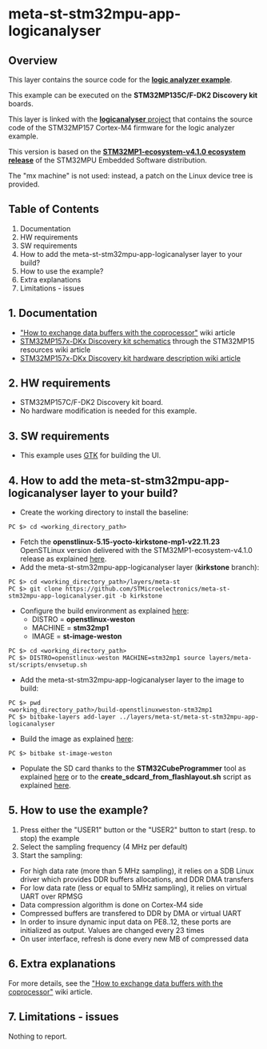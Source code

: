# meta-st-stm32mpu-app-logicanalyser

## Overview
This layer contains the source code for the [**logic analyzer example**](https://wiki.st.com/stm32mpu/wiki/How_to_exchange_data_buffers_with_the_coprocessor).

This example can be executed on the **STM32MP135C/F-DK2 Discovery kit** boards.

This layer is linked with the [**logicanalyser** project](https://github.com/STMicroelectronics/logicanalyser) that contains the source code of the STM32MP157 Cortex-M4 firmware for the logic analyzer example.

This version is based on the [**STM32MP1-ecosystem-v4.1.0 ecosystem release**](https://wiki.st.com/stm32mpu/wiki/STM32_MPU_ecosystem_release_note_-_v4.1.0) of the STM32MPU Embedded Software distribution.

The "mx machine" is not used: instead, a patch on the Linux device tree is provided.

## Table of Contents
1. Documentation
2. HW requirements
3. SW requirements
4. How to add the meta-st-stm32mpu-app-logicanalyser layer to your build?
5. How to use the example?
6. Extra explanations
7. Limitations - issues

## 1. Documentation
- ["How to exchange data buffers with the coprocessor"](https://wiki.st.com/stm32mpu/wiki/How_to_exchange_data_buffers_with_the_coprocessor) wiki article
- [STM32MP157x-DKx Discovery kit schematics](https://wiki.st.com/stm32mpu/wiki/STM32MP15_resources#MB1272_schematics) through the STM32MP15 resources wiki article
- [STM32MP157x-DKx Discovery kit hardware description wiki article](https://wiki.st.com/stm32mpu/wiki/STM32MP157x-DKx_-_hardware_description)

## 2. HW requirements
- STM32MP157C/F-DK2 Discovery kit board.
- No hardware modification is needed for this example.

## 3. SW requirements
- This example uses [GTK](https://www.gtk.org/) for building the UI.

## 4. How to add the meta-st-stm32mpu-app-logicanalyser layer to your build?
- Create the working directory to install the baseline:
```
PC $> cd <working_directory_path>
```
- Fetch the **openstlinux-5.15-yocto-kirkstone-mp1-v22.11.23** OpenSTLinux version delivered with the STM32MP1-ecosystem-v4.1.0 release as explained [here](https://wiki.st.com/stm32mpu/wiki/STM32MP1_Distribution_Package).
- Add the meta-st-stm32mpu-app-logicanalyser layer (**kirkstone** branch):
```
PC $> cd <working_directory_path>/layers/meta-st
PC $> git clone https://github.com/STMicroelectronics/meta-st-stm32mpu-app-logicanalyser.git -b kirkstone
```
- Configure the build environment as explained [here](https://wiki.st.com/stm32mpu/wiki/STM32MP1_Distribution_Package#Initializing_the_OpenEmbedded_build_environment):
  - DISTRO  = **openstlinux-weston**
  - MACHINE = **stm32mp1**
  - IMAGE   = **st-image-weston**
```
PC $> cd <working_directory_path>
PC $> DISTRO=openstlinux-weston MACHINE=stm32mp1 source layers/meta-st/scripts/envsetup.sh
```
- Add the meta-st-stm32mpu-app-logicanalyser  layer to the image to build:
```
PC $> pwd
<working_directory_path>/build-openstlinuxweston-stm32mp1
PC $> bitbake-layers add-layer ../layers/meta-st/meta-st-stm32mpu-app-logicanalyser
```
- Build the image as explained [here](https://wiki.st.com/stm32mpu/wiki/STM32MP1_Distribution_Package#Building_the_OpenSTLinux_distribution):
```
PC $> bitbake st-image-weston
```
- Populate the SD card thanks to the **STM32CubeProgrammer** tool as explained [here](https://wiki.st.com/stm32mpu/wiki/STM32MP13_Discovery_kits_-_Starter_Package#Image_flashing) or to the **create_sdcard_from_flashlayout.sh** script as explained [here](https://wiki.st.com/stm32mpu/wiki/How_to_populate_the_SD_card_with_dd_command).

## 5. How to use the example?
1. Press either the "USER1" button or the "USER2" button to start (resp. to stop) the example
2. Select the sampling frequency (4 MHz per default)
3. Start the sampling:
- For high data rate (more than 5 MHz sampling), it relies on a SDB Linux driver which provides DDR buffers allocations, and DDR DMA transfers<br>
- For low data rate (less or equal to 5MHz sampling), it relies on virtual UART over RPMSG<br>
- Data compression algorithm is done on Cortex-M4 side<br>
- Compressed buffers are transfered to DDR by DMA or virtual UART<br>
- In order to insure dynamic input data on PE8..12, these ports are initialized as output. Values are changed every 23 times<br>
- On user interface, refresh is done every new MB of compressed data

## 6. Extra explanations
For more details, see the ["How to exchange data buffers with the coprocessor"](https://wiki.st.com/stm32mpu/wiki/How_to_exchange_data_buffers_with_the_coprocessor) wiki article.

## 7. Limitations - issues
Nothing to report.
